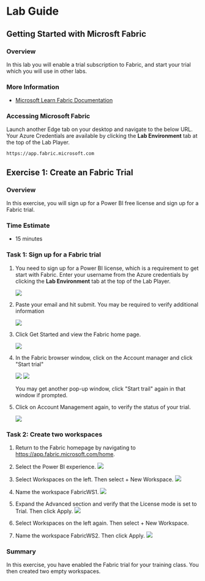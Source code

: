 # Lab Guide

## Getting Started with Microsft Fabric

### Overview

In this lab you will enable a trial subscription to Fabric, and start your trial which you will use in other labs.

### More Information

- [Microsoft Learn Fabric Documentation](https://learn.microsoft.com/en-us/fabric/get-started/fabric-trial)

### Accessing Microsoft Fabric

Launch another Edge tab on your desktop and navigate to the below URL. Your Azure Credentials are available by clicking the **Lab Environment** tab at the top of the Lab Player.

```
https://app.fabric.microsoft.com
```

## Exercise 1: Create an Fabric Trial

### Overview

In this exercise, you will sign up for a Power BI free license and sign up for a Fabric trial.

### Time Estimate

- 15 minutes

### Task 1: Sign up for a Fabric trial

1. You need to sign up for a Power BI license, which is a requirement to get start with Fabric. Enter your username from the Azure credentials by clicking the **Lab Environment** tab at the top of the Lab Player.

    ![](Exercise1images/media/Lab1_Image1.png)

2. Paste your email and hit submit. You may be required to verify additional information

    ![](ExerciseImages/media/Lab1_Image2.png)

3. Click Get Started and view the Fabric home page.

    ![](Exercise1images/media/Lab1_Image3.png)

4. In the Fabric browser window, click on the Account manager and click "Start trial"

   ![](Exercise1images/media/Lab1_Image4.png)
   ![](Exercise1images/media/Lab1_Image5.png)

   You may get another pop-up window, click "Start trail" again in that window if prompted.

5. Click on Account Management again, to verify the status of your trial.

    ![](Exercise1images/media/Lab1_Image6.png)

### Task 2: Create two workspaces

1. Return to the Fabric homepage by navigating to https://app.fabric.microsoft.com/home.

2. Select the Power BI experience. 
 ![](Exercise1images/media/Lab1_Image7.png)

3. Select Workspaces on the left. Then select + New Workspace. 
![](Exercise1images/media/Lab1_Image8.png)

4. Name the workspace FabricWS1. 
![](Exercise1images/media/Lab1_Image9.png)

5. Expand the Advanced section and verify that the License mode is set to Trial. Then click Apply.
![](Exercise1images/media/Lab1_Image10.png)

6. Select Workspaces on the left again. Then select + New Workspace. 

7. Name the workspace FabricWS2. Then click Apply.
![](Exercise1images/media/Lab1_Image10.png)


### Summary

In this exercise, you have enabled the Fabric trial for your training class. You then created two empty workspaces. 